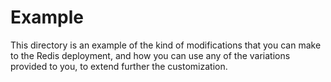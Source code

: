 # Example

This directory is an example of the kind of modifications that you can make to
the Redis deployment, and how you can use any of the variations provided to
you, to extend further the customization.
